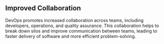 
## Improved Collaboration
DevOps promotes increased collaboration across teams, including developers, operations, and quality assurance. This collaboration helps to break down silos and improve communication between teams, leading to faster delivery of software and more efficient problem-solving.